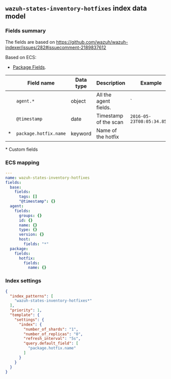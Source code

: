 ## `wazuh-states-inventory-hotfixes` index data model

### Fields summary

The fields are based on https://github.com/wazuh/wazuh-indexer/issues/282#issuecomment-2189837612

Based on ECS:

- [Package Fields](https://www.elastic.co/guide/en/ecs/current/ecs-package.html).

|     | Field name            | Data type | Description           | Example                    |
| --- | --------------------- | --------- | --------------------- | -------------------------- |
|     | `agent.*`             | object    | All the agent fields. | `                          |
|     | `@timestamp`          | date      | Timestamp of the scan | `2016-05-23T08:05:34.853Z` |
| \*  | `package.hotfix.name` | keyword   | Name of the hotfix    |                            |

\* Custom fields

### ECS mapping

```yml
---
name: wazuh-states-inventory-hotfixes
fields:
  base:
    fields:
      tags: []
      "@timestamp": {}
  agent:
    fields:
      groups: {}
      id: {}
      name: {}
      type: {}
      version: {}
      host:
        fields: "*"
  package:
    fields:
      hotfix:
        fields:
          name: {}
```

### Index settings

```json
{
  "index_patterns": [
    "wazuh-states-inventory-hotfixes*"
  ],
  "priority": 1,
  "template": {
    "settings": {
      "index": {
        "number_of_shards": "1",
        "number_of_replicas": "0",
        "refresh_interval": "5s",
        "query.default_field": [
          "package.hotfix.name"
        ]
      }
    }
  }
}
```
